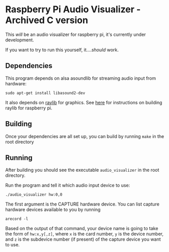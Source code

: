 # Raspberry Pi Audio Visualizer - Archived C version

This _will_ be an audio visualizer for raspberry pi, it's currently under development.

If you want to try to run this yourself, it...._should_ work.

## Dependencies

This program depends on alsa asoundlib for streaming audio input from hardware:

```
sudo apt-get install libasound2-dev
```

It also depends on [raylib](https://www.raylib.com) for graphics. See [here](https://www.github.com/raysan5/raylib/wiki/Working-on-Raspberry-Pi) for instructions on building raylib for raspberry pi.

## Building

Once your dependencies are all set up, you can build by running `make` in the root directory

## Running

After building you should see the executable `audio_visualizer` in the root directory.

Run the program and tell it which audio input device to use:

```
./audio_visualizer hw:0,0
```

The first argument is the CAPTURE hardware device. You can list capture hardware devices available to you by running 
```
arecord -l
```
Based on the output of that command, your device name is going to take the form of `hw:x,y[,z]`, 
where `x` is the card number, `y` is the device number, and `z` is the subdevice number (if present) of the capture device you want to use.
 

